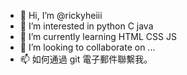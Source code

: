 - 👋 Hi, I’m @rickyheiii
- 👀 I’m interested in python C java 
- 🌱 I’m currently learning HTML CSS JS
- 💞️ I’m looking to collaborate on ...
- 📫 如何通過 git 電子郵件聯繫我。

<!---
rickyheiii/rickyheiii is a ✨ special ✨ repository because its `README.md` (this file) appears on your GitHub profile.
You can click the Preview link to take a look at your changes.
--->
